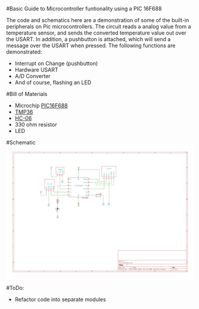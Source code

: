 #Basic Guide to Microcontroller funtionality using a PIC 16F688

The code and schematics here are a demonstration of some of the built-in peripherals on Pic microcontrollers.  The circuit reads a analog value from a temperature sensor, and sends the converted temperature value out over the USART.  In addition, a pushbutton is attached, which will send a message over the USART when pressed.  The following functions are demonstrated:

- Interrupt on Change (pushbutton)
- Hardware USART
- A/D Converter
- And of course, flashing an LED

#Bill of Materials
- Microchip [PIC16F688](http://ww1.microchip.com/downloads/en/DeviceDoc/41203D.pdf)
- [TMP36](http://cdn.sparkfun.com/datasheets/Sensors/Temp/TMP35_36_37.pdf)
- [HC-06](http://abc-rc.pl/templates/images/files/995/1425483439-hc-06-datasheet.pdf)
- 330 ohm resistor
- LED

#Schematic
![schematic](https://github.com/lobsteropteryx/picflasher/blob/master/picflasher.schematic.svg)

#ToDo:
- Refactor code into separate modules

